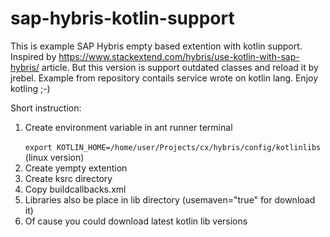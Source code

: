 # sap-hybris-kotlin-support
This is example SAP Hybris empty based extention with kotlin support. Inspired by https://www.stackextend.com/hybris/use-kotlin-with-sap-hybris/ article. But this version is support outdated classes and reload it by jrebel.
Example from repository contails service wrote on kotlin lang. Enjoy kotling ;-)

Short instruction:
1. Create environment variable in ant runner terminal
    <br/>
    <code> export KOTLIN_HOME=/home/user/Projects/cx/hybris/config/kotlinlibs </code> (linux version)
3. Create yempty extention
4. Create ksrc directory
5. Copy buildcallbacks.xml
6. Libraries also be place in lib directory (usemaven="true" for download it)
7. Of cause you could download latest kotlin lib versions
